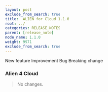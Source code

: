 ```yaml
---
layout: post
exclude_from_search: true
title:  ALIEN for Cloud 1.1.0
root: ../
categories: RELEASE_NOTES
parent: [release_note]
node_name: 1.1.0
weight: 9971
exclude_from_search: true
---
```





<i class="fa fa-plus text-success"></i> New feature <i class="fa fa-level-up text-primary"></i> Improvement  <i class="fa fa-bug text-danger"></i> Bug <i class="fa fa-exclamation-triangle text-warning"></i> Breaking change


### Alien 4 Cloud


> No changes.

